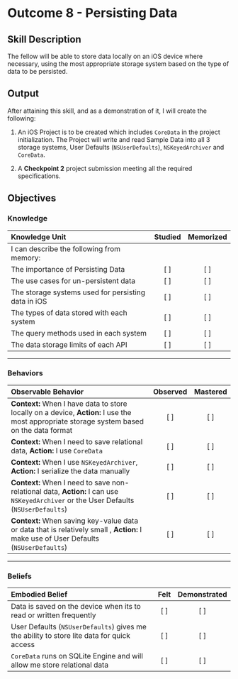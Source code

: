 # Outcome 8 - Persisting Data
## Skill Description

The fellow will be able to store data locally on an iOS device where necessary, using the most appropriate storage system based on the type of data to be persisted.

## Output
After attaining this skill, and as a demonstration of it, I will create the following:

1. An iOS Project is to be created which includes `CoreData` in the project initialization. The Project will write and read Sample Data into all 3 storage systems, User Defaults (`NSUserDefaults`), `NSKeyedArchiver` and `CoreData`.

2. A **Checkpoint 2** project submission meeting all the required specifications.

## Objectives
### Knowledge

| Knowledge Unit   |      Studied      | Memorized |
|:-------------|:------------------:|:--------:|
| I can describe the following from memory: | | |
| The importance of Persisting Data | [ ] | [ ] |
| The use cases for un-persistent data | [ ] | [ ] |
| The storage systems used for persisting data in iOS | [ ] | [ ] |
| The types of data stored with each system | [ ] | [ ] |
| The query methods used in each system | [ ] | [ ] |
| The data storage limits of each API | [ ] | [ ] |

-------

### Behaviors

| Observable Behavior   |      Observed      | Mastered |
|:-------------|:------------------:|:--------:|
| **Context:** When I have data to store locally on a device, **Action:** I use the most appropriate storage system based on the data format | [ ] | [ ] |
| **Context:** When I need to save relational data, **Action:** I use `CoreData` | [ ] | [ ] |
| **Context:** When I use `NSKeyedArchiver`, **Action:** I serialize the data manually | [ ] | [ ] |
| **Context:** When I need to save non-relational data, **Action:** I can use `NSKeyedArchiver` or the User Defaults (`NSUserDefaults`) | [ ] | [ ] |
| **Context:** When saving key-value data or data that is relatively small , **Action:** I make use of User Defaults (`NSUserDefaults`) | [ ] | [ ] |

-------

### Beliefs

| Embodied Belief   |      Felt      | Demonstrated |
|:-------------|:------------------:|:--------:|
| Data is saved on the device when its to read or written frequently | [ ] | [ ] |
| User Defaults (`NSUserDefaults`) gives me the ability to store lite data for quick access | [ ] | [ ] |
| `CoreData` runs on SQLite Engine and will allow me store relational data | [ ] | [ ] |
